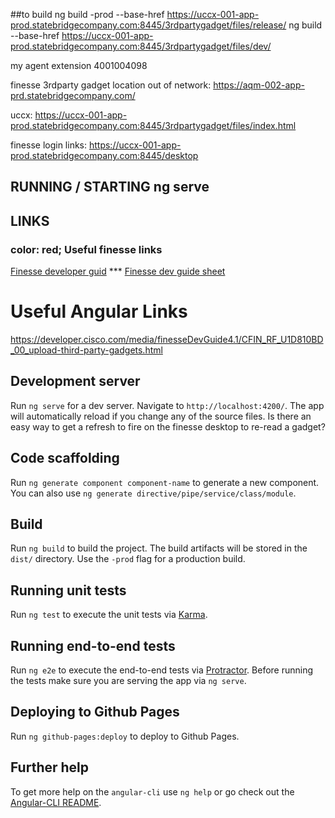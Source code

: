 
##to build
ng build -prod --base-href https://uccx-001-app-prod.statebridgecompany.com:8445/3rdpartygadget/files/release/
ng build --base-href https://uccx-001-app-prod.statebridgecompany.com:8445/3rdpartygadget/files/dev/

my agent extension 4001004098

finesse 3rdparty gadget location
out of network: https://aqm-002-app-prd.statebridgecompany.com/

uccx: https://uccx-001-app-prod.statebridgecompany.com:8445/3rdpartygadget/files/index.html

finesse login links:
https://uccx-001-app-prod.statebridgecompany.com:8445/desktop

## RUNNING /  STARTING  ng serve
## LINKS   
### <styl> color: red; </style> Useful finesse links
   <a href="https://developer.cisco.com/media/finesseDevGuide4.1/">Finesse developer guid</a> ***
   <a href="https://developer.cisco.com/media/finesseDevGuide4.1/CFIN_RF_D91DEB3D_00_dialog-update-call-variable-data.html">Finesse dev guide sheet</a>
  
# Useful Angular Links

https://developer.cisco.com/media/finesseDevGuide4.1/CFIN_RF_U1D810BD_00_upload-third-party-gadgets.html


## Development server
Run `ng serve` for a dev server. Navigate to `http://localhost:4200/`. The app will automatically reload if you change any of the source files.
Is there an easy way to get a refresh to fire on the finesse desktop to re-read a gadget?


## Code scaffolding

Run `ng generate component component-name` to generate a new component. You can also use `ng generate directive/pipe/service/class/module`.

## Build

Run `ng build` to build the project. The build artifacts will be stored in the `dist/` directory. Use the `-prod` flag for a production build.

## Running unit tests

Run `ng test` to execute the unit tests via [Karma](https://karma-runner.github.io).

## Running end-to-end tests

Run `ng e2e` to execute the end-to-end tests via [Protractor](http://www.protractortest.org/).
Before running the tests make sure you are serving the app via `ng serve`.

## Deploying to Github Pages

Run `ng github-pages:deploy` to deploy to Github Pages.

## Further help

To get more help on the `angular-cli` use `ng help` or go check out the [Angular-CLI README](https://github.com/angular/angular-cli/blob/master/README.md).
